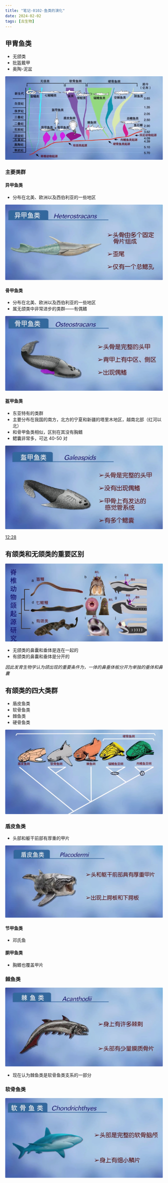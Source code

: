 ```yaml
---
title: "笔记-0102-鱼类的演化"
date: 2024-02-02
tags: [古生物]
---
```

## 甲胄鱼类

- 无颌类
- 批盔戴甲
- 奥陶-泥盆

![](https://raw.githubusercontent.com/hyyu20/imageHost/main/202402021449312.png)

### 主要类群

#### 异甲鱼类

- 分布在北美、欧洲以及西伯利亚的一些地区

![](https://raw.githubusercontent.com/hyyu20/imageHost/main/202402021450084.png)

#### 骨甲鱼类

- 分布在北美、欧洲以及西伯利亚的一些地区
- 属无颌类中非常进步的类群——有偶鳍

![](https://raw.githubusercontent.com/hyyu20/imageHost/main/202402021450640.png)

#### 盔甲鱼类

- 东亚特有的类群
- 主要分布在我国的南方，北方的宁夏和新疆的塔里木地区，越南北部（红河以北）
- 和骨甲鱼类相似，区别在其没有胸鳍
- 鳃囊非常多，可达 40-50 对 

![](https://raw.githubusercontent.com/hyyu20/imageHost/main/202402021451523.png)

[12:28](https://www.bilibili.com/video/BV1hy4y167t3/?spm_id_from=333.999.0.0&vd_source=358d3c5408cdf321988cb6553edb98c5#t=748.839433)
## 有颌类和无颌类的重要区别

![](https://raw.githubusercontent.com/hyyu20/imageHost/main/202402021451223.png)

- 无颌类的鼻囊和垂体是连在一起的
- 有颌类的鼻囊和垂体是分开的

*因此发育生物学认为颌出现的重要条件为，一体的鼻垂体板分开为单独的垂体和鼻囊*

## 有颌类的四大类群

- 盾皮鱼类
- 软骨鱼类
- 棘鱼类
- 硬骨鱼类

![](https://raw.githubusercontent.com/hyyu20/imageHost/main/202402021451104.png)

### 盾皮鱼类

- 头部和躯干前部有厚重的甲片

![](https://raw.githubusercontent.com/hyyu20/imageHost/main/202402021451709.png)

#### 节甲鱼类

- 邓氏鱼

#### 胴甲鱼类

- 胸鳍也覆盖甲片

### 棘鱼类

![](https://raw.githubusercontent.com/hyyu20/imageHost/main/202402021452132.png)

- 现在认为棘鱼类是软骨鱼类支系的一部分

### 软骨鱼类

![](https://raw.githubusercontent.com/hyyu20/imageHost/main/202402021453702.png)

 